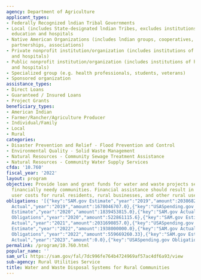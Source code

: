 ```yaml
---
agency: Department of Agriculture
applicant_types:
- Federally Recognized lndian Tribal Governments
- Local (includes State-designated lndian Tribes, excludes institutions of higher
  education and hospitals
- Native American Organizations (includes lndian groups, cooperatives, corporations,
  partnerships, associations)
- Private nonprofit institution/organization (includes institutions of higher education
  and hospitals)
- Public nonprofit institution/organization (includes institutions of higher education
  and hospitals)
- Specialized group (e.g. health professionals, students, veterans)
- Sponsored organization
assistance_types:
- Direct Loans
- Guaranteed / Insured Loans
- Project Grants
beneficiary_types:
- American Indian
- Farmer/Rancher/Agriculture Producer
- Individual/Family
- Local
- Rural
categories:
- Disaster Prevention and Relief - Flood Prevention and Control
- Environmental Quality - Solid Waste Management
- Natural Resources - Community Sewage Treatment Assistance
- Natural Resources - Community Water Supply Services
cfda: '10.760'
fiscal_year: '2022'
layout: program
objective: Provide loan and grant funds for water and waste projects serving the most
  financially needy communities. Financial assistance should result in reasonable
  user costs for rural residents, rural businesses, and other rural users.
obligations: '[{"key":"SAM.gov Estimate","year":"2019","amount":2038682500.0},{"key":"SAM.gov
  Actual","year":"2019","amount":1678046707.0},{"key":"USASpending.gov Obligations","year":"2019","amount":490963119.06},{"key":"SAM.gov
  Estimate","year":"2020","amount":1839453815.0},{"key":"SAM.gov Actual","year":"2020","amount":2034487138.0},{"key":"USASpending.gov
  Obligations","year":"2020","amount":522861115.6},{"key":"SAM.gov Estimate","year":"2021","amount":1900754525.0},{"key":"SAM.gov
  Actual","year":"2021","amount":2031690857.0},{"key":"USASpending.gov Obligations","year":"2021","amount":272971901.55},{"key":"SAM.gov
  Estimate","year":"2022","amount":1938000000.0},{"key":"SAM.gov Actual","year":"2022","amount":1906234093.0},{"key":"USASpending.gov
  Obligations","year":"2022","amount":559669260.33},{"key":"SAM.gov Estimate","year":"2023","amount":1599798846.0},{"key":"SAM.gov
  Actual","year":"2023","amount":0.0},{"key":"USASpending.gov Obligations","year":"2023","amount":282459442.0}]'
permalink: /program/10.760.html
popular_name: ''
sam_url: https://sam.gov/fal/7dc996fe764b4724969af57ac4df6a93/view
sub-agency: Rural Utilities Service
title: Water and Waste Disposal Systems for Rural Communities
---
```


